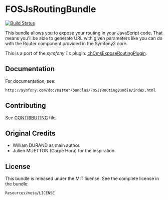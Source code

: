FOSJsRoutingBundle
==================

[![Build
Status](https://secure.travis-ci.org/FriendsOfSymfony/FOSJsRoutingBundle.png?branch=master)](http://travis-ci.org/FriendsOfSymfony/FOSJsRoutingBundle)

This bundle allows you to expose your routing in your JavaScript code.
That means you'll be able to generate URL with given parameters like you can do with the Router component provided in the Symfony2 core.

This is a port of the _symfony 1.x_ plugin: [chCmsExposeRoutingPlugin](https://github.com/themouette/chCmsExposeRoutingPlugin).

Documentation
-------------

For documentation, see:

    http://symfony.com/doc/master/bundles/FOSJsRoutingBundle/index.html

Contributing
------------

See
[CONTRIBUTING](https://github.com/FriendsOfSymfony/FOSJsRoutingBundle/blob/master/CONTRIBUTING.md)
file.

Original Credits
----------------

* William DURAND as main author.
* Julien MUETTON (Carpe Hora) for the inspiration.

License
-------

This bundle is released under the MIT license. See the complete license in the
bundle:

    Resources/meta/LICENSE
